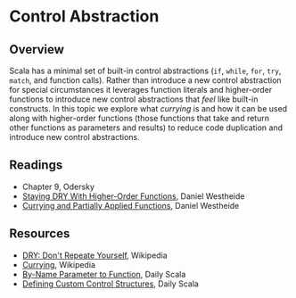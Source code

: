 # Control Abstraction

## Overview

Scala has a minimal set of built-in control abstractions (`if`, `while`, `for`, `try`, `match`, and function calls). Rather than introduce a new control abstraction for special circumstances it leverages function literals and higher-order functions to introduce new control abstractions that *feel* like built-in constructs. In this topic we explore what *currying* is and how it can be used along with higher-order functions (those functions that take and return other functions as parameters and results) to reduce code duplication and introduce new control abstractions.

## Readings

* Chapter 9, Odersky
* [Staying DRY With Higher-Order Functions][neophytes-10], Daniel Westheide
* [Currying and Partially Applied Functions][neophytes-11], Daniel Westheide

[neophytes-10]: http://danielwestheide.com/blog/2013/01/23/the-neophytes-guide-to-scala-part-10-staying-dry-with-higher-order-functions.html
[neophytes-11]: http://danielwestheide.com/blog/2013/01/30/the-neophytes-guide-to-scala-part-11-currying-and-partially-applied-functions.html

## Resources

* [DRY: Don't Repeate Yourself][wikipedia-dry], Wikipedia
* [Currying][wikipedia-curry], Wikipedia
* [By-Name Parameter to Function][daily-scala-2009-12], Daily Scala
* [Defining Custom Control Structures][daily-scala-2009-11], Daily Scala

[wikipedia-dry]: http://en.wikipedia.org/wiki/Don%27t_repeat_yourself
[wikipedia-curry]: http://en.wikipedia.org/wiki/Currying
[daily-scala-2009-11]: http://daily-scala.blogspot.com/2009/11/defining-custom-control-structures.html
[daily-scala-2009-12]: http://daily-scala.blogspot.com/2009/12/by-name-parameter-to-function.html
